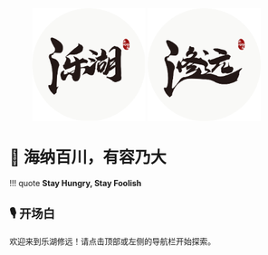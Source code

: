 <!-- <figure markdown>
  ![Image title](./image/xiuyuan_icon.png){ width="300" }
</figure> -->
<figure markdown>
  <img src="./image/lehu_icon.png" alt="Another Image title" style="width:200px; display:inline-block;margin-right:0px;">
  <img src="./image/xiuyuan_icon.png" alt="Image title" style="width:200px; display:inline-block;">
</figure>

# 🔭 海纳百川，有容乃大

!!! quote
    **Stay Hungry, Stay Foolish**

## 🎙️ 开场白
欢迎来到乐湖修远！请点击顶部或左侧的导航栏开始探索。